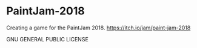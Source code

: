 # PaintJam-2018

Creating a game for the PaintJam 2018. https://itch.io/jam/paint-jam-2018


GNU GENERAL PUBLIC LICENSE
